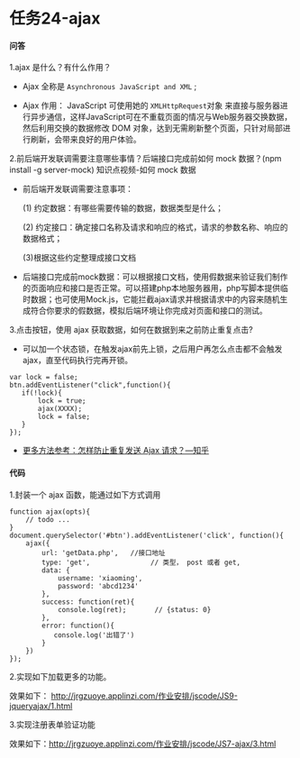 # 任务24-ajax
#### 问答

1.ajax 是什么？有什么作用？

* Ajax 全称是 ```Asynchronous JavaScript and XML``` ;

* Ajax 作用： JavaScript 可使用她的 ```XMLHttpRequest```对象 来直接与服务器进行异步通信，这样JavaScript可在不重载页面的情况与Web服务器交换数据，然后利用交换的数据修改 DOM 对象，达到无需刷新整个页面，只针对局部进行刷新，会带来良好的用户体验。


2.前后端开发联调需要注意哪些事情？后端接口完成前如何 mock 数据？(npm install -g server-mock) 知识点视频-如何 mock 数据

* 前后端开发联调需要注意事项：

    (1) 约定数据：有哪些需要传输的数据，数据类型是什么；

    (2) 约定接口：确定接口名称及请求和响应的格式，请求的参数名称、响应的数据格式；

    (3)根据这些约定整理成接口文档

* 后端接口完成前mock数据：可以根据接口文档，使用假数据来验证我们制作的页面响应和接口是否正常。可以搭建php本地服务器用，php写脚本提供临时数据；也可使用Mock.js，它能拦截ajax请求并根据请求中的内容来随机生成符合你要求的假数据，模拟后端环境让你完成对页面和接口的测试。



3.点击按钮，使用 ajax 获取数据，如何在数据到来之前防止重复点击?

* 可以加一个状态锁，在触发ajax前先上锁，之后用户再怎么点击都不会触发ajax，直至代码执行完再开锁。
```
var lock = false;
btn.addEventListener("click",function(){
   if(!lock){
       lock = true;
       ajax(XXXX);
       lock = false;
   }
});
```
* [更多方法参考：怎样防止重复发送 Ajax 请求？—知乎](https://www.zhihu.com/question/19805411)


#### 代码

1.封装一个 ajax 函数，能通过如下方式调用
```
function ajax(opts){
    // todo ...
}
document.querySelector('#btn').addEventListener('click', function(){
    ajax({
        url: 'getData.php',   //接口地址
        type: 'get',               // 类型， post 或者 get,
        data: {
            username: 'xiaoming',
            password: 'abcd1234'
        },
        success: function(ret){
            console.log(ret);       // {status: 0}
        },
        error: function(){
           console.log('出错了')
        }
    })
});
```
2.实现如下加载更多的功能。

效果如下： http://jrgzuoye.applinzi.com/作业安排/jscode/JS9-jqueryajax/1.html

3.实现注册表单验证功能

效果如下：http://jrgzuoye.applinzi.com/作业安排/jscode/JS7-ajax/3.html
